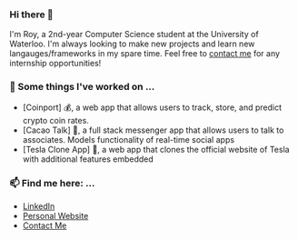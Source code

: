 ### Hi there 👋

I'm Roy, a 2nd-year Computer Science student at the University of Waterloo. I'm always looking to make new projects and learn new langauges/frameworks in my spare time. Feel free to [contact me](mailto:rchon@uwaterloo.ca) for any internship opportunities!

### 🔭 Some things I've worked on ...
- [Coinport] 💰, a web app that allows users to track, store, and predict crypto coin rates.
- [Cacao Talk] 🥥, a full stack messenger app that allows users to talk to associates. Models functionality of real-time social apps
- [Tesla Clone App] 🚙, a web app that clones the official website of Tesla with additional features embedded
<!--
### 🌱 I’m learning ...
- Tyescript and Node.js 
- More about data structures and algorithms on Coursera
-->
### 📫 Find me here: ...
- [LinkedIn](https://www.linkedin.com/in/roychon)
- [Personal Website](https://roychon.github.io)
- [Contact Me](mailto:rchon@uwaterloo.ca)
